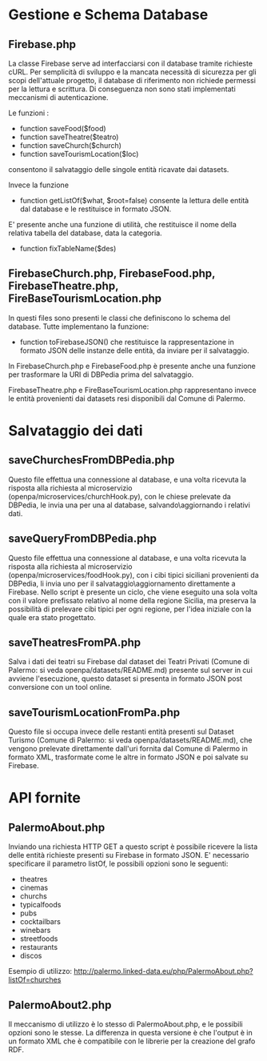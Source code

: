 # Gestione e Schema Database 
## Firebase.php
La classe Firebase serve ad interfacciarsi con il database tramite richieste cURL. 
Per semplicità di sviluppo e la mancata necessità di sicurezza per gli scopi dell'attuale progetto, il database di riferimento non richiede permessi per la lettura e scrittura.
Di conseguenza non sono stati implementati meccanismi di autenticazione.

Le funzioni :
- function saveFood($food)
- function saveTheatre($teatro)
- function saveChurch($church)
- function saveTourismLocation($loc)

consentono il salvataggio delle singole entità ricavate dai datasets.

Invece la funzione
- function getListOf($what, $root=false)
consente la lettura delle entità dal database e le restituisce in formato JSON.

E' presente anche una funzione di utilità, che restituisce il nome della relativa tabella del database, data la categoria.
- function fixTableName($des)

## FirebaseChurch.php, FirebaseFood.php, FirebaseTheatre.php, FireBaseTourismLocation.php
In questi files sono presenti le classi che definiscono lo schema del database.
Tutte implementano la funzione:
- function toFirebaseJSON()
che restituisce la rappresentazione in formato JSON delle instanze delle entità, da inviare per il salvataggio.

In FirebaseChurch.php e FirebaseFood.php è presente anche una funzione per trasformare la URI di DBPedia prima del salvataggio.

FirebaseTheatre.php e FireBaseTourismLocation.php rappresentano invece le entità provenienti dai datasets resi disponibili dal Comune di Palermo.

# Salvataggio dei dati
## saveChurchesFromDBPedia.php
Questo file effettua una connessione al database, e una volta ricevuta la risposta alla richiesta al microservizio (openpa/microservices/churchHook.py), con le chiese prelevate da DBPedia, le invia una per una al database, salvando\aggiornando i relativi dati.

## saveQueryFromDBPedia.php
Questo file effettua una connessione al database, e una volta ricevuta la risposta alla richiesta al microservizio (openpa/microservices/foodHook.py), con i cibi tipici siciliani provenienti da DBPedia, li invia uno per il salvataggio\aggiornamento direttamente a Firebase.
Nello script è presente un ciclo, che viene eseguito una sola volta con il valore prefissato relativo al nome della regione Sicilia, ma preserva la possibilità di prelevare cibi tipici per ogni regione, per l'idea iniziale con la quale era stato progettato.

## saveTheatresFromPA.php
Salva i dati dei teatri su Firebase dal dataset dei Teatri Privati (Comune di Palermo: si veda openpa/datasets/README.md) presente sul server in cui avviene l'esecuzione, questo dataset si presenta in formato JSON post conversione con un tool online.

## saveTourismLocationFromPa.php
Questo file si occupa invece delle restanti entità presenti sul Dataset Turismo (Comune di Palermo: si veda openpa/datasets/README.md), che vengono prelevate direttamente dall'uri fornita dal Comune di Palermo in formato XML, trasformate come le altre in formato JSON e poi salvate su Firebase.

# API fornite
## PalermoAbout.php
Inviando una richiesta HTTP GET a questo script è possibile ricevere la lista delle entità richieste presenti su Firebase in formato JSON. 
E' necessario specificare il parametro listOf, le possibili opzioni sono le seguenti:
- theatres
- cinemas
- churchs
- typicalfoods
- pubs
- cocktailbars
- winebars
- streetfoods
- restaurants
- discos

Esempio di utilizzo:
http://palermo.linked-data.eu/php/PalermoAbout.php?listOf=churches

## PalermoAbout2.php
Il meccanismo di utilizzo è lo stesso di PalermoAbout.php, e le possibili opzioni sono le stesse.
La differenza in questa versione è che l'output è in un formato XML che è compatibile con le librerie per la creazione del grafo RDF.


